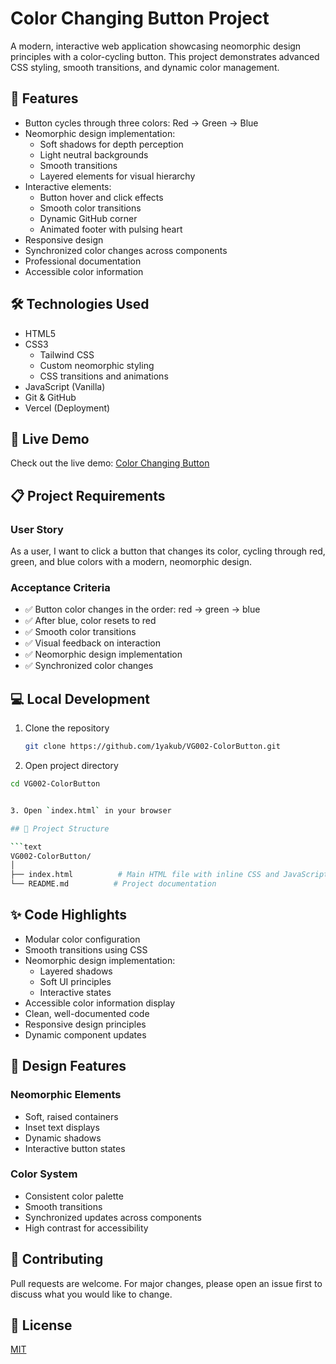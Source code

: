 # Color Changing Button Project

A modern, interactive web application showcasing neomorphic design principles with a color-cycling button. This project demonstrates advanced CSS styling, smooth transitions, and dynamic color management.

## 🎯 Features

- Button cycles through three colors: Red → Green → Blue
- Neomorphic design implementation:
  - Soft shadows for depth perception
  - Light neutral backgrounds
  - Smooth transitions
  - Layered elements for visual hierarchy
- Interactive elements:
  - Button hover and click effects
  - Smooth color transitions
  - Dynamic GitHub corner
  - Animated footer with pulsing heart
- Responsive design
- Synchronized color changes across components
- Professional documentation
- Accessible color information

## 🛠️ Technologies Used

- HTML5
- CSS3
  - Tailwind CSS
  - Custom neomorphic styling
  - CSS transitions and animations
- JavaScript (Vanilla)
- Git & GitHub
- Vercel (Deployment)

## 🚀 Live Demo

Check out the live demo: [Color Changing Button](https://vg-002-color-button-yakubhossain.vercel.app)

## 📋 Project Requirements

### User Story

As a user, I want to click a button that changes its color, cycling through red, green, and blue colors with a modern, neomorphic design.

### Acceptance Criteria

- ✅ Button color changes in the order: red → green → blue
- ✅ After blue, color resets to red
- ✅ Smooth color transitions
- ✅ Visual feedback on interaction
- ✅ Neomorphic design implementation
- ✅ Synchronized color changes

## 💻 Local Development

1. Clone the repository

    ```bash
    git clone https://github.com/1yakub/VG002-ColorButton.git
    ```

2. Open project directory

```bash
cd VG002-ColorButton


3. Open `index.html` in your browser

## 📝 Project Structure

```text
VG002-ColorButton/
│
├── index.html          # Main HTML file with inline CSS and JavaScript
└── README.md          # Project documentation
```

## ✨ Code Highlights

- Modular color configuration
- Smooth transitions using CSS
- Neomorphic design implementation:
  - Layered shadows
  - Soft UI principles
  - Interactive states
- Accessible color information display
- Clean, well-documented code
- Responsive design principles
- Dynamic component updates

## 🎨 Design Features

### Neomorphic Elements

- Soft, raised containers
- Inset text displays
- Dynamic shadows
- Interactive button states

### Color System

- Consistent color palette
- Smooth transitions
- Synchronized updates across components
- High contrast for accessibility

## 🤝 Contributing

Pull requests are welcome. For major changes, please open an issue first to discuss what you would like to change.

## 📜 License

[MIT](https://choosealicense.com/licenses/mit/)
